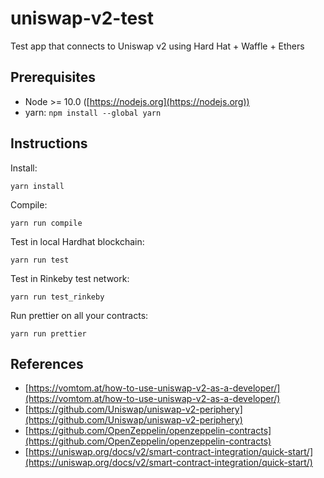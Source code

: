# uniswap-v2-test
Test app that connects to Uniswap v2 using Hard Hat + Waffle + Ethers

## Prerequisites
* Node >= 10.0 ([https://nodejs.org](https://nodejs.org))
* yarn: `npm install --global yarn`

## Instructions

Install:
```
yarn install
```

Compile:
```
yarn run compile
```

Test in local Hardhat blockchain:
```
yarn run test
```

Test in Rinkeby test network:
```
yarn run test_rinkeby
```

Run prettier on all your contracts:
```
yarn run prettier
```

## References

* [https://vomtom.at/how-to-use-uniswap-v2-as-a-developer/](https://vomtom.at/how-to-use-uniswap-v2-as-a-developer/)
* [https://github.com/Uniswap/uniswap-v2-periphery](https://github.com/Uniswap/uniswap-v2-periphery)
* [https://github.com/OpenZeppelin/openzeppelin-contracts](https://github.com/OpenZeppelin/openzeppelin-contracts)
* [https://uniswap.org/docs/v2/smart-contract-integration/quick-start/](https://uniswap.org/docs/v2/smart-contract-integration/quick-start/)
